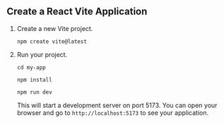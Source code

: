 ## Create a React Vite Application

1. Create a new Vite project.

   ```
   npm create vite@latest
   ```

3. Run your project.

   ```
   cd my-app
   ```
   ```
   npm install
   ```
   ```
   npm run dev
   ```

   This will start a development server on port 5173. You can open your browser and go to `http://localhost:5173` to see your application.

